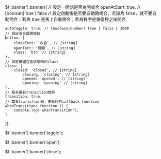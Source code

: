 $('.banner').banner({
// 設定一開始是否為開或合
openAtStart: true, // [boolean] true | false
// 設定啟動後是否要自動開或合，若設為 false，就不要自勳開合；若為 true 是馬上自動開合；若為數字是幾毫秒之後開合

    autoToggle: true, // [boolean|number] true | false | 3000
    // 設定收合展開按鈕
    button: {
    	closeText: '收合', // [string]
    	openText: '展開', // [string]
    	class: 'btn' // [string]
    },
    // 設定模組在各狀態時的class
    class: {
    	closed: 'closed', // [string]
    		closing: 'closing', // [string]
    		opened: 'opened', // [string]
    		opening: 'opening' // [string]
    },
    // 是否要有transition效果
    transition: true,
    // 當有transition時，要執行的callback function
    whenTransition: function () {
    	console.log('whenTransition');
    }

});

$('.banner').banner('toggle');

$('.banner').banner('open');

$('.banner').banner('close');
